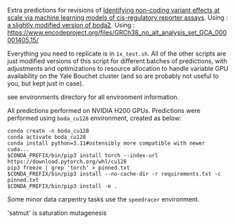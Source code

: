 Extra predictions for revisions of [Identifying non-coding variant effects at scale via machine learning models of cis-regulatory reporter assays](https://www.biorxiv.org/content/10.1101/2025.04.16.648420v1).
Using : [a slightly modified version of boda2](https://github.com/saarantras/boda2). 
Using : https://www.encodeproject.org/files/GRCh38_no_alt_analysis_set_GCA_000001405.15/

Everything you need to replicate is in `1x_test.sh`. All of the other scripts are just modified versions of this script for different batches of predictions, with adjustments and optimizations to resource allocation to handle variable GPU availability on the Yale Bouchet cluster (and so are probably not useful to you, but kept just in case). 

see environments directory for all environment information.

All predictions performed on NVIDIA H200 GPUs.
Predictions were performed using `boda_cu128` environment, created as below:
```
conda create -n boda_cu128
conda activate boda_cu128
conda install python=3.11#ostensibly more compatible with newer cuda...
$CONDA_PREFIX/bin/pip3 install torch --index-url https://download.pytorch.org/whl/cu128
pip3 freeze | grep 'torch' > pinned.txt
$CONDA_PREFIX/bin/pip3 install --no-cache-dir -r requirements.txt -c pinned.txt
$CONDA_PREFIX/bin/pip3 install -e .
```

Some minor data carpentry tasks use the `speedracer` environment.





'satmut' is saturation mutagenesis

